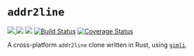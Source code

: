 # `addr2line`

[![](http://meritbadge.herokuapp.com/addr2line) ![](https://img.shields.io/crates/d/addr2line.png)](https://crates.io/crates/addr2line) [![](https://docs.rs/addr2line/badge.svg)](https://docs.rs/addr2line/) [![Build Status](https://travis-ci.org/gimli-rs/addr2line.png?branch=master)](https://travis-ci.org/gimli-rs/addr2line) [![Coverage Status](https://coveralls.io/repos/github/gimli-rs/addr2line/badge.svg?branch=master)](https://coveralls.io/github/gimli-rs/addr2line?branch=master)

A cross-platform `addr2line` clone written in Rust, using
[`gimli`](https://github.com/gimli-rs/gimli).
